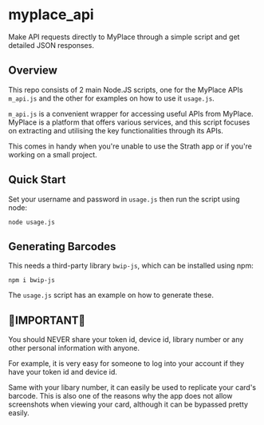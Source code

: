 # myplace_api
Make API requests directly to MyPlace through a simple script and get detailed JSON responses.

## Overview
This repo consists of 2 main Node.JS scripts, one for the MyPlace APIs `m_api.js` and the other for examples on how to use it `usage.js`.

`m_api.js` is a convenient wrapper  for accessing useful APIs from MyPlace. MyPlace is a platform that offers various services, and this script focuses on extracting and utilising the key functionalities through its APIs.

This comes in handy when you're unable to use the Strath app or if you're working on a small project.

## Quick Start
Set your username and password in `usage.js` then run the script using node:
```
node usage.js
```

## Generating Barcodes
This needs a third-party library `bwip-js`, which can be installed using npm:
```
npm i bwip-js
```
The `usage.js` script has an example on how to generate these.

## 🔴IMPORTANT🔴
You should NEVER share your token id, device id, library number or any other personal information with anyone.

For example, it is very easy for someone to log into your account if they have your token id and device id.

Same with your libary number, it can easily be used to replicate your card's barcode. This is also one of the reasons why the app does not allow screenshots when viewing your card, although it can be bypassed pretty easily.